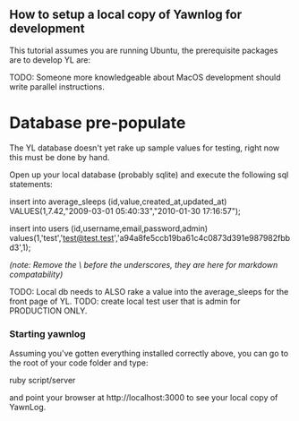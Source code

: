 How to setup a local copy of Yawnlog for development
----------------------------------------------------
This tutorial assumes you are running Ubuntu, the prerequisite packages are to develop YL are:

>
>

TODO: Someone more knowledgeable about MacOS development should write parallel instructions.


Database pre-populate
=====================

The YL database doesn't yet rake up sample values for testing, right now this must be done by hand.


Open up your local database (probably sqlite) and execute the following sql statements:

  insert into average\_sleeps (id,value,created\_at,updated\_at) VALUES(1,7.42,"2009-03-01 05:40:33","2010-01-30 17:16:57");

  insert into users (id,username,email,password,admin) values(1,'test','test@test.test','a94a8fe5ccb19ba61c4c0873d391e987982fbbd3',1);

*(note: Remove the \ before the underscores, they are here for markdown compatability)*

TODO: Local db needs to ALSO rake a value into the average\_sleeps for the front page of YL.
TODO: create local test user that is admin for PRODUCTION ONLY.




### Starting yawnlog ###
Assuming you've gotten everything installed correctly above, you can go to the root of your code folder and type:

 ruby script/server

and point your browser at http://localhost:3000 to see your local copy of YawnLog.
 
